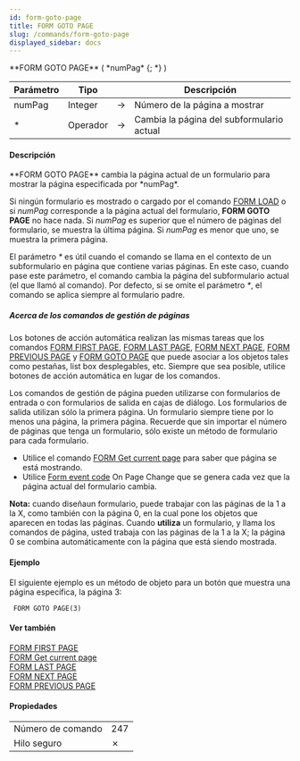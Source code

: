 ```yaml
---
id: form-goto-page
title: FORM GOTO PAGE
slug: /commands/form-goto-page
displayed_sidebar: docs
---
```


<!--REF #_command_.FORM GOTO PAGE.Syntax-->**FORM GOTO PAGE** ( *numPag* {; *} )<!-- END REF-->
<!--REF #_command_.FORM GOTO PAGE.Params-->
| Parámetro | Tipo |  | Descripción |
| --- | --- | --- | --- |
| numPag | Integer | &#8594;  | Número de la página a mostrar |
| * | Operador | &#8594;  | Cambia la página del subformulario actual |

<!-- END REF-->

#### Descripción 

<!--REF #_command_.FORM GOTO PAGE.Summary-->**FORM GOTO PAGE** cambia la página actual de un formulario para mostrar la página especificada por *numPag*.<!-- END REF-->

Si ningún formulario es mostrado o cargado por el comando [FORM LOAD](../commands/form-load.md) o si *numPag* corresponde a la página actual del formulario, **FORM GOTO PAGE** no hace nada. Si *numPag* es superior que el número de páginas del formulario, se muestra la última página. Si *numPag* es menor que uno, se muestra la primera página.

El parámetro *\** es útil cuando el comando se llama en el contexto de un subformulario en página que contiene varias páginas. En este caso, cuando pase este parámetro, el comando cambia la página del subformulario actual (el que llamó al comando). Por defecto, si se omite el parámetro *\**, el comando se aplica siempre al formulario padre.

##### Acerca de los comandos de gestión de páginas 

Los botones de acción automática realizan las mismas tareas que los comandos [FORM FIRST PAGE](form-first-page.md), [FORM LAST PAGE](form-last-page.md), [FORM NEXT PAGE](form-next-page.md), [FORM PREVIOUS PAGE](form-previous-page.md) y [FORM GOTO PAGE](form-goto-page.md) que puede asociar a los objetos tales como pestañas, list box desplegables, etc. Siempre que sea posible, utilice botones de acción automática en lugar de los comandos. 

Los comandos de gestión de página pueden utilizarse con formularios de entrada o con formularios de salida en cajas de diálogo. Los formularios de salida utilizan sólo la primera página. Un formulario siempre tiene por lo menos una página, la primera página. Recuerde que sin importar el número de páginas que tenga un formulario, sólo existe un método de formulario para cada formulario. 

* Utilice el comando [FORM Get current page](form-get-current-page.md) para saber que página se está mostrando.
* Utilice [Form event code](../commands/form-event-code.md) On Page Change que se genera cada vez que la página actual del formulario cambia.

**Nota:** cuando diseñaun formulario, puede trabajar con las páginas de la 1 a la X, como también con la página 0, en la cual pone los objetos que aparecen en todas las páginas. Cuando **utiliza** un formulario, y llama los comandos de página, usted trabaja con las páginas de la 1 a la X; la página 0 se combina automáticamente con la página que está siendo mostrada.

#### Ejemplo 

El siguiente ejemplo es un método de objeto para un botón que muestra una página específica, la página 3: 

```4d
 FORM GOTO PAGE(3)
```

#### Ver también 

[FORM FIRST PAGE](form-first-page.md)  
[FORM Get current page](form-get-current-page.md)  
[FORM LAST PAGE](form-last-page.md)  
[FORM NEXT PAGE](form-next-page.md)  
[FORM PREVIOUS PAGE](form-previous-page.md)  

#### Propiedades

|  |  |
| --- | --- |
| Número de comando | 247 |
| Hilo seguro | &cross; |


